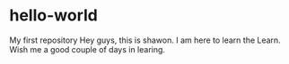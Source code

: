 # hello-world
My first repository
Hey guys, this is shawon.
I am here to learn the Learn.
Wish me a good couple of days in learing.
